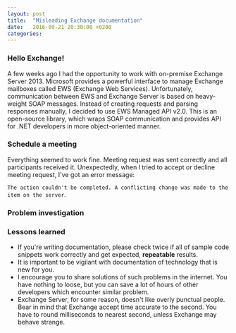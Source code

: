 ```yaml
---
layout: post
title:  "Misleading Exchange documentation"
date:   2016-09-21 20:30:00 +0200
categories: 
---
```


### Hello Exchange!

A few weeks ago I had the opportunity to work with on-premise Exchange Server 2013. Microsoft provides a powerful interface to manage Exchange mailboxes called EWS (Exchange Web Services). Unfortunately, communication between EWS and Exchange Server is based on heavy-weight SOAP messages. Instead of creating requests and parsing responses manually, I decided to use EWS Managed API v2.0. This is an open-source library, which wraps SOAP communication and provides API for .NET developers in more object-oriented manner. 

### Schedule a meeting

Everything seemed to work fine. Meeting request was sent correctly and all participants received it. Unexpectedly, when I tried to accept or decline meeting request, I've got an error message: 


`The action couldn't be completed. A conflicting change was made to the item on the server`.

### Problem investigation



### Lessons learned

* If you're writing documentation, please check twice if all of sample code snippets work correctly and get expected, **repeatable** results. 
* It is important to be vigilant with documentation of technology that is new for you.
* I encourage you to share solutions of such problems in the internet. You have nothing to loose, but you can save a lot of hours of other developers which encounter similar problem.
* Exchange Server, for some reason, doesn't like overly punctual people. Bear in mind that Exchange accept time accurate to the second. You have to round milliseconds to nearest second, unless Exchange may behave strange.





